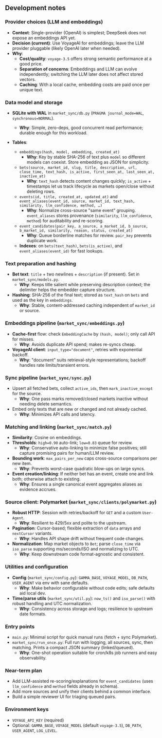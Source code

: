 ## Development notes

### Provider choices (LLM and embeddings)
- **Context**: Single-provider (OpenAI) is simplest; DeepSeek does not expose an embeddings API yet.
- **Decision (current)**: Use VoyageAI for embeddings; leave the LLM provider pluggable (likely OpenAI later when needed).
- **Why**:
  - **Cost/quality**: `voyage-3.5` offers strong semantic performance at a good price.
  - **Separation of concerns**: Embeddings and LLM can evolve independently; switching the LLM later does not affect stored vectors.
  - **Caching**: With a local cache, embedding costs are paid once per unique text.

### Data model and storage
- **SQLite with WAL** in `market_sync/db.py` (`PRAGMA journal_mode=WAL`, `synchronous=NORMAL`).
  - **Why**: Simple, zero-deps, good concurrent read performance; durable enough for this workload.

- **Tables**:
  - `embeddings(hash, model, embedding, created_at)`
    - **Why**: Key by stable SHA-256 of text plus `model` so different models can coexist. Store embedding as JSON for simplicity.
  - `bets(source, market_id, slug, title, description, url, close_time, text_hash, is_active, first_seen_at, last_seen_at, inactive_at)`
    - **Why**: `text_hash` detects content changes quickly; `is_active` + timestamps let us track lifecycle as markets open/close without deleting rows.
  - `events(id, title, created_at, updated_at)` and `event_aliases(event_id, source, market_id, text_hash, similarity, llm_confidence, method, …)`
    - **Why**: Normalize cross-source "same event" grouping. `event_aliases` stores provenance (`similarity`, `llm_confidence`, `method`) for auditability and re-scoring.
  - `event_candidates(pair_key, a_source, a_market_id, b_source, b_market_id, similarity, reason, status, created_at)`
    - **Why**: Queue borderline matches for review. `pair_key` prevents duplicate work.
  - **Indexes**: on `bets(text_hash)`, `bets(is_active)`, and `event_aliases(event_id)` for fast lookups.

### Text preparation and hashing
- **Bet text**: `title` + two newlines + `description` (if present). Set in `market_sync/models.py`.
  - **Why**: Keeps title salient while preserving description context; the delimiter helps the embedder capture structure.
- **Hashing**: SHA-256 of the final text; stored as `text_hash` on `bets` and used as the key in `embeddings`.
  - **Why**: Stable, content-addressed caching independent of `market_id` or source.

### Embeddings pipeline (`market_sync/embeddings.py`)
- **Cache-first** flow: check `EmbeddingCache` by `(hash, model)`; only call API for misses.
  - **Why**: Avoids duplicate API spend; makes re-syncs cheap.
- **VoyageAI client**: `input_type="document"`, retries with exponential backoff.
  - **Why**: "document" suits retrieval-style representations; backoff handles rate limits/transient errors.

### Sync pipeline (`market_sync/sync.py`)
- Upsert all fetched bets, collect `active_ids`, then `mark_inactive_except` for the source.
  - **Why**: One pass marks removed/closed markets inactive without needing delete semantics.
- Embed only texts that are new or changed and not already cached.
  - **Why**: Minimizes API calls and latency.

### Matching and linking (`market_sync/match.py`)
- **Similarity**: Cosine on embeddings.
- **Thresholds**: `high=0.90` auto-link; `low=0.83` queue for review.
  - **Why**: Conservative auto-linking to minimize false positives; still capture promising pairs for human/LLM review.
- **Bounding work**: `max_pairs_per_new` caps cross-source comparisons per new item.
  - **Why**: Prevents worst-case quadratic blow-ups on large syncs.
- **Event creation/linking**: If neither bet has an event, create one and link both; otherwise attach to existing.
  - **Why**: Ensures a single canonical event aggregates aliases as evidence accrues.

### Source client: Polymarket (`market_sync/clients/polymarket.py`)
- **Robust HTTP**: Session with retries/backoff for `GET` and a custom `User-Agent`.
  - **Why**: Resilient to 429/5xx and polite to the upstream.
- **Pagination**: Cursor-based; flexible extraction of `data` arrays and `nextCursor` variants.
  - **Why**: Handles API shape drift without frequent code changes.
- **Normalization**: Map market objects to `Bet`; parse `close_time` via `iso_parse` supporting ms/seconds/ISO and normalizing to UTC.
  - **Why**: Keep downstream code format-agnostic and consistent.

### Utilities and configuration
- **Config** (`market_sync/config.py`): `GAMMA_BASE`, `VOYAGE_MODEL`, `DB_PATH`, `USER_AGENT` via env with sane defaults.
  - **Why**: Make behavior configurable without code edits; safe defaults aid local dev.
- **Time/parse utils** (`market_sync/util.py`): `now_ts()` and `iso_parse()` with robust handling and UTC normalization.
  - **Why**: Consistency across storage and logs; resilience to upstream date formats.

### Entry points
- `main.py`: Minimal script for quick manual runs (fetch + sync Polymarket).
- `market_sync/run_once.py`: Full run with logging, all sources, sync, then matching. Prints a compact JSON summary (linked/queued).
  - **Why**: One-shot operation suitable for cron/k8s job runners and easy observability.

### Near-term plan
- Add LLM-assisted re-scoring/explanations for `event_candidates` (uses `llm_confidence` and `method` fields already in schema).
- Add more sources and unify their clients behind a common interface.
- Build a simple reviewer UI for triaging queued pairs.

### Environment keys
- `VOYAGE_API_KEY` (required)
- Optional: `GAMMA_BASE`, `VOYAGE_MODEL` (default `voyage-3.5`), `DB_PATH`, `USER_AGENT`, `LOG_LEVEL`.
